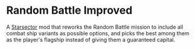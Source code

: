 # Random Battle Improved
A [Starsector](https://fractalsoftworks.com/) mod that reworks the Random Battle mission to include all combat ship variants
as possible options, and picks the best among them as the player's flagship instead of giving them a guaranteed capital.
